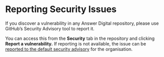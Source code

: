 # Reporting Security Issues

If you discover a vulnerability in any Answer Digital repository, please use GitHub’s Security Advisory tool to report it.

You can access this from the **Security** tab in the repository and clicking **Report a vulnerability.** If reporting is not available, the issue can be [reported to the default security advisory](https://github.com/answerdigital/.github/security) for the organisation.
